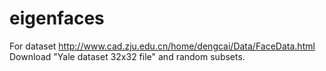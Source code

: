# eigenfaces

For dataset
http://www.cad.zju.edu.cn/home/dengcai/Data/FaceData.html
Download "Yale dataset 32x32 file" and random subsets.
